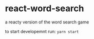 # react-word-search
a reacty version of the word search game

to start developemnt run: <code>yarn start</code>

